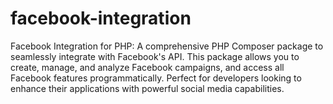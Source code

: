# facebook-integration
Facebook Integration for PHP: A comprehensive PHP Composer package to seamlessly integrate with Facebook's API. This package allows you to create, manage, and analyze Facebook campaigns, and access all Facebook features programmatically. Perfect for developers looking to enhance their applications with powerful social media capabilities.
